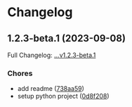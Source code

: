 # Changelog

## 1.2.3-beta.1 (2023-09-08)

Full Changelog: [...v1.2.3-beta.1](https://github.com/DefinitelyATestOrg/sdk-python/compare/...v1.2.3-beta.1)

### Chores

* add readme ([738aa59](https://github.com/DefinitelyATestOrg/sdk-python/commit/738aa5985f450499e76b37b7d333f08b4a071bab))
* setup python project ([0d8f208](https://github.com/DefinitelyATestOrg/sdk-python/commit/0d8f2080a44aa8ac1694fd9a27bac4391e5a4cb1))
